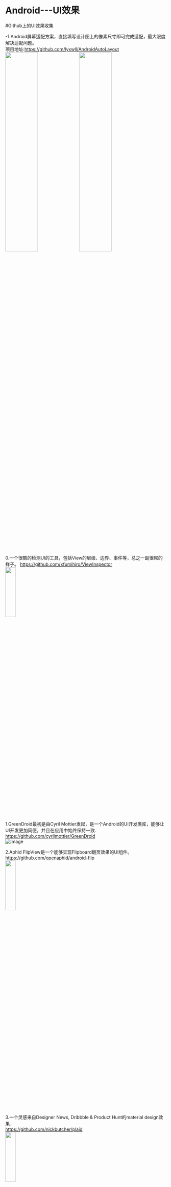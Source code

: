 # Android---UI效果

#Github上的UI效果收集         

-1.Android屏幕适配方案，直接填写设计图上的像素尺寸即可完成适配，最大限度解决适配问题。           
项目地址:https://github.com/lyxwll/AndroidAutoLayout            
<img src="./image/-1-1.png" width="45%" height="40%">
<img src="./image/-1-2.png" width="45%" height="40%">

0.一个很酷的检测UI的工具，包括View的层级、边界、事件等，总之一副很屌的样子。
https://github.com/xfumihiro/ViewInspector                
<img src="./image/0-1.gif" width="25%" height="20%">


1.GreenDroid最初是由Cyril Mottier发起，是一个Android的UI开发类库，能够让UI开发更加简便，并且在应用中始终保持一致.         
https://github.com/cyrilmottier/GreenDroid          
![image](http://cms.csdnimg.cn/article/201305/03/51834d911e3dc.jpg)


2.Aphid FlipView是一个能够实现Flipboard翻页效果的UI组件。              
https://github.com/openaphid/android-flip        
<img src="./image/2-1.jpg" width="25%" height="20%">


3.一个灵感来自Designer News, Dribbble & Product Hunt的material design效果.               
https://github.com/nickbutcher/plaid                
<img src="./image/3-1.gif" width="25%" height="20%">            


4.MaterialDesignLibrary:https://github.com/navasmdc/MaterialDesignLibrary               
在众多新晋库中，MaterialDesignLibrary可以说是颇受开发者瞩目的一个控件效果库，能够让开发者在Android 2.2系统上使用Android 5.0才支持的控件效果，比如扁平、矩形、浮动按钮，复选框以及各式各样的进度指示器等。MaterialDesignLibrary还拥有SnackBar、Dialog、Color selector组件，可非常便捷地对应用界面进行设置。                      
<img src="./image/4-1.jpg" width="60%" height="30%">          


5.MaterialEditText:https://github.com/rengwuxian/MaterialEditText             
随着Material Design的到来，AppCompat v21也为开发者提供了Material Design的控件外观支持，其中就包括EditText，但却并不好用，没有设置颜色的API，也没有任何Google Material Design Spec中提到的特性。于是，来自国内的开发者“扔物线”开发了MaterialEditText库，直接继承EditText，无需修改Java文件即能实现自定义控件颜色。                               
<img src="./image/5-1.png" width="60%" height="30%">           


6.Android-LollipopShowcase是由来自奥地利的移动、后端及Web开发者Mike Penz所开发的演示应用，集中演示了新Material Design中所有的UI效果，以及AndroidLollipop中其他非常酷炫的特性元素，比如Toolbar、RecyclerView、ActionBarDrawerToggle、Floating Action Button（FAB）、Android Compat Theme等。           
https://github.com/mikepenz/LollipopShowcase                 
<img src="./image/6-1.jpg" width="60%" height="30%">        


7.Android-ObservableScrollView是一款用于在滚动视图中观测滚动事件的Android库。它能够轻而易举地与Android 5.0 Lollipop引进的工具栏（Toolbar）进行交互，还可以帮助开发者实现拥有Material Design应用视觉体验的界面外观，支持ListView、ScrollView、WebView、RecyclerView、GridView组件。     
https://github.com/ksoichiro/Android-ObservableScrollView                      
<img src="./image/7-1.gif" width="30%" height="30%">
<img src="./image/7-2.gif" width="30%" height="30%">
<img src="./image/7-3.gif" width="30%" height="30%">


8.AndroidImageSlider:一个漂亮的Slider。         
https://github.com/daimajia/AndroidImageSlider            
<img src="./image/8-1.gif" width="25%" height="20%">


9.AndroidViewAnimations:视图动画效果           
https://github.com/daimajia/AndroidViewAnimations                   
<img src="./image/9-1.gif" width="25%" height="20%">


10.一款粘性菜单弹跳动画效果,灵感来自Material design.        
https://github.com/melvinjlobo/MetaballMenu            
<img src="./image/10-1.gif" width="25%" height="20%">      


**11.美化原生 Toast**
https://github.com/GrenderG/Toasty

------
###滑动引导界面     

**12.小红书视差动画引导界面**           
https://github.com/w446108264/XhsWelcomeAnim       
<img src="./image/12-1.gif" width="25%" height="20%">   

**13.Demo of the onboarding animations of Yahoo NewsApp,雅虎新闻App引导页动画.**
https://github.com/rahulrj/YahooNewsOnboarding               
<img src="./image/13-1.gif" width="25%" height="20%">        

**13.1.SpringIndicator,使用bezier实现粘连效果的页面指示**     
项目地址：https://github.com/chenupt/SpringIndicator            
<img src="./image/31-1.gif" width="25%" height="20%">      

**13.2差效果引导页Simple library that helps developers to create awesome sliding android app tutorial.**    
项目地址:https://github.com/Cleveroad/slidingtutorial-android               
<img src="./image/57-1.gif" width="60%" height="20%">   

**13.3自定义欢迎界面**         
https://github.com/stephentuso/welcome-android      

**13.4.带有色彩渐变的新功能引导页**        
https://github.com/codemybrainsout/ahoy-onboarding        

**13.5.Inspired by Heinrich Reimer Material Intro and developed with love from scratch**      
https://github.com/TangoAgency/material-intro-screen

-----

14.一个用于app指向性功能高亮的库.      
https://github.com/hongyangAndroid/Highlight           
<img src="./image/14-1.gif" width="25%" height="20%">   

15.一款标尺状选择的WheelView,可以选择日期,金钱等其他短的长度值.     
https://github.com/lantouzi/WheelView-Android        
<img src="./image/15-1.png" width="25%" height="20%">

16.一个Android专用的LogCat工具，主要功能为打印行号、函数调用、Json解析、点击跳转等。         
使用地址:http://blog.csdn.net/zhaokaiqiang1992/article/details/49837627        
项目地址:https://github.com/ZhaoKaiQiang/KLog                  
<img src="./image/16-1.gif" width="70%" height="30%">


17.选择省份或者是城市模块，可以直接拿来用.         
https://github.com/ZhaoKaiQiang/SelectCityModule             
![image](https://camo.githubusercontent.com/42de7e5e764d83afdc116fa3ba1ef423d2aefe4e/687474703a2f2f6931312e74696574756b752e636f6d2f333261623439616333383262376466642e676966)

18.仿iOS的AlertViewController 几乎完美还原iOS的AlertViewController,同时支持Alert和ActionSheet模式，每一个细节都是精雕细琢，并把api封装成懒到极致模式，一行代码就可以进行弹窗.          
https://github.com/saiwu-bigkoo/Android-AlertView                 
<img src="./image/18-1.gif" width="25%" height="20%">    


19.仿手机QQ聊天列表滑动菜单删除和手势滑动返回的两种方式.       
https://github.com/finddreams/SlidingBack                     
<img src="./image/19-1.gif" width="25%" height="20%">   

20.Android消息数显示控件.       
项目地址:https://github.com/bingoogolapple/BGABadgeView-Android                                
<img src="./image/20-1.gif" width="25%" height="20%">   

21.高级的TextView特效.         
https://github.com/Rogero0o/MatchView                 
<img src="./image/21-1.gif" width="25%" height="20%">       

22.An android view,which can layer on any gravity for swiping.          
项目地址:https://github.com/aicaprio/CurtainView            
<img src="./image/22-1.gif" width="30%" height="20%">
<img src="./image/22-2.gif" width="30%" height="20%">

23.Side-Menu.Android,分类侧滑菜单，Yalantis 出品。               
项目地址：https://github.com/Yalantis/Side-Menu.Android              
<img src="./image/23-1.gif" width="60%" height="20%">        

24.Context-Menu.Android可以方便快速集成漂亮带有动画效果的上下文菜单，Yalantis出品。         
项目地址：https://github.com/Yalantis/Context-Menu.Android           
<img src="./image/24-1.gif" width="60%" height="20%">         

25.Titanic,可以显示水位上升下降的TextView             
项目地址：https://github.com/RomainPiel/Titanic              
<img src="./image/25-1.gif" width="60%" height="20%">     

26.Android Typeface Helper,可以帮你轻松实现自定义字体的库              
项目地址：https://github.com/norbsoft/android-typeface-helper         
<img src="./image/26-1.png" width="60%" height="20%">

27.ToggleButton,状态切换的 Button，类似 iOS，用 View 实现            
项目地址：https://github.com/zcweng/ToggleButton          
<img src="./image/27-1.gif" width="30%" height="20%">   

28.实现滑动ViewPager渐变背景色             
项目地址：https://github.com/TaurusXi/GuideBackgroundColorAnimation         
<img src="./image/28-1.gif" width="25%" height="20%">           

29.Euclid,用户简历界面，Yalantis 出品。             
项目地址：https://github.com/Yalantis/Euclid           
<img src="./image/29-1.gif" width="60%" height="20%">          

30.InstaMaterial,Instagram的一组Material 风格的概念设计.            
项目地址：https://github.com/frogermcs/InstaMaterial        
<img src="./image/30-1.gif" width="25%" height="20%">          

31.让你的 App 不再那么无聊和单调，气泡风格的过渡动画效果       
https://github.com/Cleveroad/BubbleAnimationLayout

32.FoldableLayout,折叠的信纸被打开一样的动画效果         
项目地址：https://github.com/alexvasilkov/FoldableLayout          
<img src="./image/32-1.gif" width="25%" height="20%">       


33.PersistentSearch,在点击搜索的时候控件在原有位置显示输入框。          
项目地址：https://github.com/Quinny898/PersistentSearch           
<img src="./image/33-1.gif" width="60%" height="20%">        


34.discrollview,当上下滚动的时候子元素会呈现不同动画效果的scrollView，网页上称之为：视差滚动.        
项目地址： https://github.com/flavienlaurent/discrollview           
<img src="./image/34-1.gif" width="25%" height="20%">         


35..sweet-alert-dialog,一个带动画效果的自定义对话框样式.            
项目地址：https://github.com/pedant/sweet-alert-dialog         
<img src="./image/35-1.gif" width="25%" height="20%">     

36.android-floating-action-button,Material Desig风格的浮动操作按钮.            
项目地址：https://github.com/futuresimple/android-floating-action-button      
<img src="./image/36-1.gif" width="25%" height="20%">       

---------
##自定义日历视图           
37.android-collapse-calendar-view,可以在月视图与周视图之间切换的calendar控件             
项目地址：https://github.com/blazsolar/android-collapse-calendar-view          
<img src="./image/37-1.gif" width="25%" height="20%">       

**37.1.CalendarPager:This is one horizontal calendar with viewPager.recyclerview横向滑动的日历.**
项目地址:https://github.com/lyxwll/CalendarPager                                   
<img src="./image/51-1.gif" width="25%" height="20%">
<img src="./image/51-2.gif" width="25%" height="20%">    

**37.2.An android library which provides a compact calendar view much like the one used in google calenders.**      
https://github.com/SundeepK/CompactCalendarView       

**37.3.显示阳历，农历，节假日和二十四节气 实现对某月日期的单选或者多选的andorid 日历控件库。**       
https://github.com/myjoybar/android-calendar-view  

----------

**38.** 


**39.**


40.一个简单的Android标签控件.https://github.com/H07000223/FlycoLabelView             
<img src="./image/40-1.png" width="25%" height="20%">        

41.A simple way to "badge" any given Android view at runtime without having to cater for it in layout.           
项目地址:https://github.com/jgilfelt/android-viewbadger             
<img src="./image/41-1.png" width="25%" height="20%">            

42.Interesting android title bar with immersive status bar and scroll animation like tumblr app (color of icon and text on title bar gradually change to end color).           
项目地址:https://github.com/markzhai/InterestingTitleBar              
<img src="./image/42-1.gif" width="25%" height="20%">           

------
##下拉列表选择      
43.安卓选择器类库，包括日期时间选择器、单项选择器、地址选择器、颜色选择器、文件目录选择器、数字选择器、星座选择器等。Picker for android, include date&time/option/color/file&directory/number.             
项目地址:https://github.com/gzu-liyujiang/AndroidPicker            
<img src="./image/43-1.gif" width="30%" height="20%">
<img src="./image/43-2.gif" width="30%" height="20%">
<img src="./image/43-3.gif" width="30%" height="20%">
<img src="./image/43-4.gif" width="30%" height="20%">
<img src="./image/43-5.gif" width="30%" height="20%">

44.一个实用的多条件筛选菜单，在很多App上都能看到这个效果，如美团，爱奇艺电影票等.           
项目地址:https://github.com/dongjunkun/DropDownMenu               
<img src="./image/44-1.gif" width="25%" height="20%">               

45.DropDownMenu for Android,Filter the list based on multiple condition. http://fangjie.info             
项目地址:https://github.com/JayFang1993/DropDownMenu            
<img src="./image/45-1.gif" width="25%" height="20%">            

46.模仿大众点评的筛选框.             
项目地址:https://github.com/crazyhl/PopupButton               
<img src="./image/46-1.gif" width="25%" height="20%">            

47.Android-PickerView:仿iOS的PickerView控件，有时间选择和选项选择并支持一二三级联动效果.                        
项目地址:https://github.com/lyxwll/Android-PickerView                             
<img src="./image/52-1.gif" width="25%" height="20%">
<img src="./image/52-2.gif" width="25%" height="20%">   

----------

48.SearchView:Yet another floating search view implementation, also known as persistent search.
项目地址:https://github.com/renaudcerrato/FloatingSearchView             
<img src="./image/47-1.gif" width="25%" height="20%">           

49.Android Tooltip.Create Toast like tooltips, physical targets can be specified, or even points on screen. Many additional features and customizations. Just look at the samples Activities.                     
项目地址:https://github.com/lyxwll/android-target-tooltip                 
<img src="./image/48-1.png" width="25%" height="20%">                      

50.SlideSwitch is A widget likes switch, which works with ViewPager and two fragments. It is developed based on PagerSlidingTabStrip and supports gradient on text color.                               
项目地址:https://github.com/small-dream/SlideSwitch                           
<img src="./image/49-1.gif" width="25%" height="20%"> 
     
51.ToolbatIndicator:模仿Twitter iOS 客户端顶部栏的指示器.                                          
项目地址:https://github.com/nekocode/ToolbarIndicator                    
<img src="./image/50-1.gif" width="25%" height="20%">                                    

53.一个自定义标签view，并具有可拖拽功能.An Android TagView library. You can customize awesome TagView by using this library.  项目地址:https://github.com/whilu/AndroidTagView      
<img src="./image/53-1.gif" width="25%" height="20%">
<img src="./image/53-2.png" width="25%" height="20%">   

54.仿QQ消息未读拖拽清除，“一键退朝”，“一键清除未读”，“一键下班”.                  
项目地址:https://github.com/Qiaoidea/QQTipsView                                             
<img src="./image/54-1.gif" width="25%" height="20%">   

55.带动画的CheckBox.The custom CheckBox with animation for Android.                    
项目地址:https://github.com/andyxialm/SmoothCheckBox                           
<img src="./image/55-1.gif" width="25%" height="20%">           

**56.可折叠/展开布局与平滑的动画.**             
项目地址:https://github.com/ubdc/CollapseLayout                  
<img src="./image/56-1.gif" width="25%" height="20%">           

**57.**

58.VerticalBannerView是一个android平台下的自定义控件,通常用来展示广告,类似淘宝头条。     
项目地址:https://github.com/Rowandjj/VerticalBannerView     
<img src="./image/58-1.gif" width="25%" height="20%">        

**59.Google 风格的 Page Indicator 效果。**              
https://github.com/romandanylyk/PageIndicatorView

60.DialogPlus:Advanced dialog solution for android        
项目地址:https://github.com/orhanobut/dialogplus       
<img src="./image/60-1.gif" width="25%" height="20%">
<img src="./image/60-2.gif" width="25%" height="20%">      

61.A simple library to add carousel view in android app.      
https://github.com/sayyam/carouselview     
<img src="./image/61-1.gif" width="60%" height="20%">   

62.imitate Tumblr's menu, dragging animations look like a snake。可拖拽的菜单    
https://github.com/xmuSistone/android-snake-menu                         
<img src="./image/62-1.gif" width="25%" height="20%">
<img src="./image/62-2.gif" width="25%" height="20%">
<img src="./image/62-3.gif" width="25%" height="20%">        

**63.Youtube Gaming inspired Tabs**                
https://github.com/saiff35/LivingTabs       
<img src="" width="30%" height="20%">

**64.The Demo of Material-Design-login. And maybe you can use the CatchScrollLayout at other place.**     
https://github.com/Yellow5A5/Material-Design-Login            

**65.一个酷炫的分享控件**              
https://github.com/JeasonWong/FlipShare           

**66.渐变的下载按钮A DownloadProgressButton with Animation for Android**              
https://github.com/cctanfujun/ProgressRoundButton              

**67.高仿最新版微信6.2手势滑动返回**         
https://github.com/XBeats/and_swipeback            

**68.Toolbar 组件展示 Banner 图片效果**        
https://github.com/JuL1205/SlideshowToolbar         

**69.一个 Android Page 过渡效果 Demo 效果**                    
https://github.com/xmuSistone/android-page-transition        

**70.一个实现图片花式3D翻转效果的自定义View**            
https://github.com/zhangyuChen1991/Roll3DImageView         

**71.**




     
































































